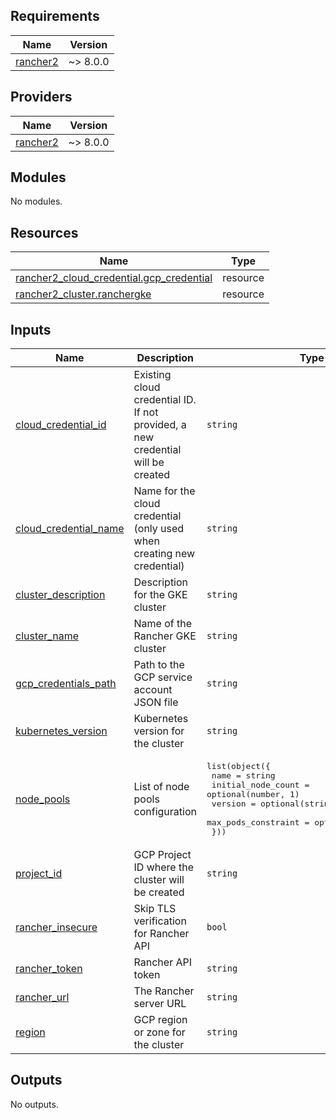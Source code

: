 ## Requirements

| Name | Version |
|------|---------|
| <a name="requirement_rancher2"></a> [rancher2](#requirement\_rancher2) | ~> 8.0.0 |

## Providers

| Name | Version |
|------|---------|
| <a name="provider_rancher2"></a> [rancher2](#provider\_rancher2) | ~> 8.0.0 |

## Modules

No modules.

## Resources

| Name | Type |
|------|------|
| [rancher2_cloud_credential.gcp_credential](https://registry.terraform.io/providers/rancher/rancher2/latest/docs/resources/cloud_credential) | resource |
| [rancher2_cluster.ranchergke](https://registry.terraform.io/providers/rancher/rancher2/latest/docs/resources/cluster) | resource |

## Inputs

| Name | Description | Type | Default | Required |
|------|-------------|------|---------|:--------:|
| <a name="input_cloud_credential_id"></a> [cloud\_credential\_id](#input\_cloud\_credential\_id) | Existing cloud credential ID. If not provided, a new credential will be created | `string` | `null` | no |
| <a name="input_cloud_credential_name"></a> [cloud\_credential\_name](#input\_cloud\_credential\_name) | Name for the cloud credential (only used when creating new credential) | `string` | `"terraform-gcp-credential"` | no |
| <a name="input_cluster_description"></a> [cluster\_description](#input\_cluster\_description) | Description for the GKE cluster | `string` | `"Terraform managed GKE cluster"` | no |
| <a name="input_cluster_name"></a> [cluster\_name](#input\_cluster\_name) | Name of the Rancher GKE cluster | `string` | `"ranchergke"` | no |
| <a name="input_gcp_credentials_path"></a> [gcp\_credentials\_path](#input\_gcp\_credentials\_path) | Path to the GCP service account JSON file | `string` | `null` | no |
| <a name="input_kubernetes_version"></a> [kubernetes\_version](#input\_kubernetes\_version) | Kubernetes version for the cluster | `string` | `null` | no |
| <a name="input_node_pools"></a> [node\_pools](#input\_node\_pools) | List of node pools configuration | <pre>list(object({<br/>    name                = string<br/>    initial_node_count  = optional(number, 1)<br/>    version             = optional(string, null)<br/>    max_pods_constraint = optional(number, 110)<br/>  }))</pre> | n/a | yes |
| <a name="input_project_id"></a> [project\_id](#input\_project\_id) | GCP Project ID where the cluster will be created | `string` | n/a | yes |
| <a name="input_rancher_insecure"></a> [rancher\_insecure](#input\_rancher\_insecure) | Skip TLS verification for Rancher API | `bool` | `true` | no |
| <a name="input_rancher_token"></a> [rancher\_token](#input\_rancher\_token) | Rancher API token | `string` | `null` | no |
| <a name="input_rancher_url"></a> [rancher\_url](#input\_rancher\_url) | The Rancher server URL | `string` | n/a | yes |
| <a name="input_region"></a> [region](#input\_region) | GCP region or zone for the cluster | `string` | `"us-east1-b"` | no |

## Outputs

No outputs.
